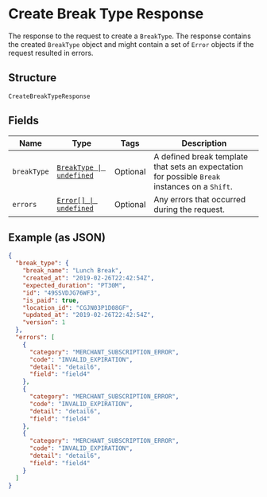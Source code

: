 <!-- Optimized: 2025-10-06 -->
<!-- RPM: 1.6.2.1.1.6.2.1_create-break-type-response_20251006 -->
<!-- Session: E2E RPM DNA Application -->
<!-- AOM: RND (Reggie & Dro) -->
<!-- COI: TECHNOLOGY -->
<!-- RPM: HIGH -->
<!-- ACTION: BUILD -->


# Create Break Type Response

The response to the request to create a `BreakType`. The response contains
the created `BreakType` object and might contain a set of `Error` objects if
the request resulted in errors.

## Structure

`CreateBreakTypeResponse`

## Fields

| Name | Type | Tags | Description |
|  --- | --- | --- | --- |
| `breakType` | [`BreakType \| undefined`](../../doc/models/break-type.md) | Optional | A defined break template that sets an expectation for possible `Break`<br>instances on a `Shift`. |
| `errors` | [`Error[] \| undefined`](../../doc/models/error.md) | Optional | Any errors that occurred during the request. |

## Example (as JSON)

```json
{
  "break_type": {
    "break_name": "Lunch Break",
    "created_at": "2019-02-26T22:42:54Z",
    "expected_duration": "PT30M",
    "id": "49SSVDJG76WF3",
    "is_paid": true,
    "location_id": "CGJN03P1D08GF",
    "updated_at": "2019-02-26T22:42:54Z",
    "version": 1
  },
  "errors": [
    {
      "category": "MERCHANT_SUBSCRIPTION_ERROR",
      "code": "INVALID_EXPIRATION",
      "detail": "detail6",
      "field": "field4"
    },
    {
      "category": "MERCHANT_SUBSCRIPTION_ERROR",
      "code": "INVALID_EXPIRATION",
      "detail": "detail6",
      "field": "field4"
    },
    {
      "category": "MERCHANT_SUBSCRIPTION_ERROR",
      "code": "INVALID_EXPIRATION",
      "detail": "detail6",
      "field": "field4"
    }
  ]
}
```

